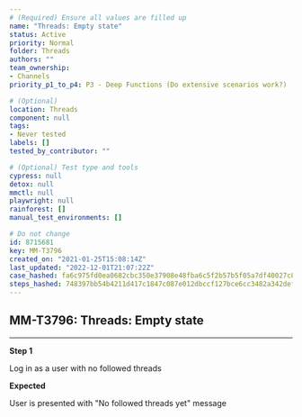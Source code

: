 ```yaml
---
# (Required) Ensure all values are filled up
name: "Threads: Empty state"
status: Active
priority: Normal
folder: Threads
authors: ""
team_ownership:
- Channels
priority_p1_to_p4: P3 - Deep Functions (Do extensive scenarios work?)

# (Optional)
location: Threads
component: null
tags:
- Never tested
labels: []
tested_by_contributor: ""

# (Optional) Test type and tools
cypress: null
detox: null
mmctl: null
playwright: null
rainforest: []
manual_test_environments: []

# Do not change
id: 8715681
key: MM-T3796
created_on: "2021-01-25T15:08:14Z"
last_updated: "2022-12-01T21:07:22Z"
case_hashed: fa6c975fd0ea0682cbc350e37908e48fba6c5f2b57b5f05a7df40027c88508461cd692790ae13f5ebc959577076a8ff5
steps_hashed: 748397bb54b4211d417c1847c087e012dbccf127bce6cc3482a342def053e3de7bfcfb1d620e4f6ee8b92fe35221484b
---
```


<!-- (Auto-generated) Based on frontmatter's "key" and "name" -->

## MM-T3796: Threads: Empty state

---

**Step 1**

Log in as a user with no followed threads

**Expected**

User is presented with "No followed threads yet" message
